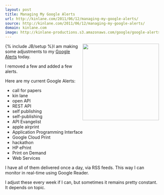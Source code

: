 ```yaml
---
layout: post
title: Managing My Google Alerts
url: http://kinlane.com/2011/06/12/managing-my-google-alerts/
source: http://kinlane.com/2011/06/12/managing-my-google-alerts/
domain: kinlane.com
image: http://kinlane-productions.s3.amazonaws.com/google/google-alerts.jpg
---
```

{% include JB/setup %}<img src="http://kinlane-productions.s3.amazonaws.com/google/google-alerts.jpg" alt="" width="250" align="right" />I am making some adjustments to my <a title="Google Alerts" href="http://www.google.com/alerts/">Google Alerts</a> today.<p></p>
I removed a few and added a few alerts.<p></p>
Here are my current Google Alerts:
<ul class="mainlist">
	<li>call for papers</li>
	<li>kin lane</li>
	<li>open API</li>
	<li>REST API</li>
	<li>self publishing</li>
	<li>self-publishing</li>
	<li>API Evangelist</li>
	<li>apple airprint</li>
	<li>Application Programming Interface</li>
	<li>Google Cloud Print</li>
	<li>hackathon</li>
	<li>HP ePrint</li>
	<li>Print on Demand</li>
	<li>Web Services</li>
</ul>
I have all of them delivered once a day, via RSS feeds.  This way I can monitor in real-time using Google Reader.<p></p>
I adjust these every week if I can, but sometimes it remains pretty constant. It depends on topic.